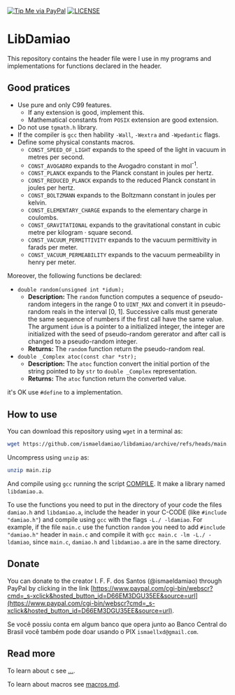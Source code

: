 [![Tip Me via PayPal](https://img.shields.io/badge/PayPal-tip%20me-green.svg?logo=paypal)](https://www.paypal.com/cgi-bin/webscr?cmd=_s-xclick&hosted_button_id=D66EM3DGU35EE&source=url)
[![LICENSE](https://img.shields.io/badge/license-MIT-lightgrey.svg)](/LICENSE)

# LibDamiao

This repository contains the header file were I use in my programs
and implementations for functions declared in the header.

## Good pratices

* Use pure and only C99 features.
  * If any extension is good, implement this.
  * Mathematical constants from `POSIX` extension are good extension.
* Do not use `tgmath.h` library.
* If the compiler is `gcc` then hability `-Wall`, `-Wextra` and `-Wpedantic` flags.
* Define some physical constants macros.
  * `CONST_SPEED_OF_LIGHT` expands to the speed of the light in vacuum in metres per second.
  * `CONST_AVOGADRO` expands to the Avogadro constant in mol<sup>-1</sup>.
  * `CONST_PLANCK` expands to the Planck constant in joules per hertz.
  * `CONST_REDUCED_PLANCK` expands to the reduced Planck constant in joules per hertz.
  * `CONST_BOLTZMANN` expands to the Boltzmann constant in joules per kelvin.
  * `CONST_ELEMENTARY_CHARGE` expands to the elementary charge in coulombs.
  * `CONST_GRAVITATIONAL` expands to the gravitational constant in cubic metre per kilogram · square second.
  * `CONST_VACUUM_PERMITTIVITY` expands to the vacuum permittivity in farads per meter.
  * `CONST_VACUUM_PERMEABILITY` expands to the vacuum permeability in henry per meter.

Moreover, the following functions be declared:
* `double random(unsigned int *idum);`
  * **Description:**
The `random` function computes a sequence of pseudo-random integers in the range 0 to
`UINT_MAX` and convert it in pseudo-random reals in the interval [0, 1].
Successive calls must generate the same sequence of numbers if the first
call have the same value. The argument `idum` is a pointer to a
initialized integer, the integer are initialized with
the seed of pseudo-random gererator and after call is changed to a
pseudo-random integer.
  * **Returns:**
The `random` function return the pseudo-random real.
* `double _Complex atoc(const char *str);`
  * **Description:**
The `atoc` function convert the initial portion of the string pointed
to by `str` to `double _Complex` representation.
  * **Returns:**
The `atoc` function return the converted value.

it's OK use `#define` to a implementation.

## How to use

You can download this repository using `wget` in a terminal as:
```bash
wget https://github.com/ismaeldamiao/libdamiao/archive/refs/heads/main.zip
```

Uncompress using `unzip` as:
```bash
unzip main.zip
```

And compile using `gcc` running the script [COMPILE](/COMPILE). It
make a library named `libdamiao.a`.

To use the functions you need to put in the directory of your code the files
`damiao.h` and `libdamiao.a`, include the header in your C-CODE
(like `#include "damiao.h"`) and compile using `gcc` with the flags
`-L./ -ldamiao`. For example, if the file `main.c` use the function
`random` you need to add `#include "damiao.h"` header in `main.c`
and compile it with `gcc main.c -lm -L./ -ldamiao`,
since `main.c`, `damiao.h` and `libdamiao.a` are in the same directory.

## Donate

You can donate to the creator I. F. F. dos Santos (@ismaeldamiao)
through PayPal by clicking  in the link
[https://www.paypal.com/cgi-bin/webscr?cmd=_s-xclick&hosted_button_id=D66EM3DGU35EE&source=url](https://www.paypal.com/cgi-bin/webscr?cmd=_s-xclick&hosted_button_id=D66EM3DGU35EE&source=url).

Se você possiu conta em algum banco que opera junto ao Banco Central do Brasil
você também pode doar usando o PIX `ismaellxd@gmail.com`.


## Read more

To learn about c see [...](...).

To learn about macros see [macros.md](/MarkDown/macros.md).
